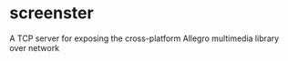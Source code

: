 screenster
==========

A TCP server for exposing the cross-platform Allegro multimedia library over network